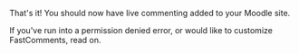 That's it! You should now have live commenting added to your Moodle site.

If you've run into a permission denied error, or would like to customize FastComments, read on.
